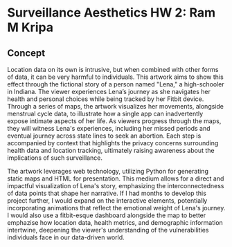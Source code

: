 # Surveillance Aesthetics HW 2: Ram M Kripa

## Concept

Location data on its own is intrusive, but when combined with other forms of data, it can be very harmful to individuals. This artwork aims to show this effect through the fictional story of a person named "Lena," a high-schooler in Indiana. The viewer experiences Lena’s journey as she navigates her health and personal choices while being tracked by her Fitbit device. Through a series of maps, the artwork visualizes her movements, alongside menstrual cycle data, to illustrate how a single app can inadvertently expose intimate aspects of her life. As viewers progress through the maps, they will witness Lena's experiences, including her missed periods and eventual journey across state lines to seek an abortion. Each step is accompanied by context that highlights the privacy concerns surrounding health data and location tracking, ultimately raising awareness about the implications of such surveillance.

The artwork leverages web technology, utilizing Python for generating static maps and HTML for presentation. This medium allows for a direct and impactful visualization of Lena's story, emphasizing the interconnectedness of data points that shape her narrative. If I had months to develop this project further, I would expand on the interactive elements, potentially incorporating animations that reflect the emotional weight of Lena's journey. I would also use a fitbit-esque dashboard alongside the map to better emphazise how location data, health metrics, and demographic information intertwine, deepening the viewer's understanding of the vulnerabilities individuals face in our data-driven world.

